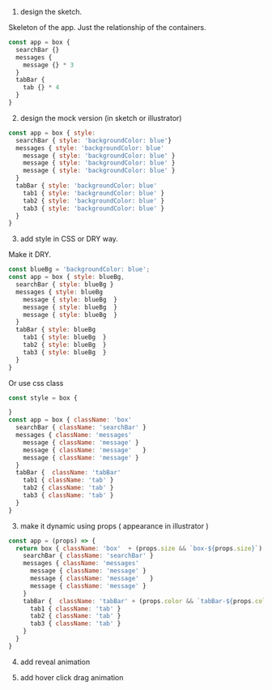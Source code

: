 

1. design the sketch.

Skeleton of the app. Just the relationship of the containers.

```javascript
const app = box {
  searchBar {}
  messages {
    message {} * 3
  }
  tabBar {
    tab {} * 4
  }
}
```

2. design the mock version (in sketch or illustrator)

```javascript
const app = box { style:
  searchBar { style: 'backgroundColor: blue'}
  messages { style: 'backgroundColor: blue'
    message { style: 'backgroundColor: blue' }
    message { style: 'backgroundColor: blue' }
    message { style: 'backgroundColor: blue' }
  }
  tabBar { style: 'backgroundColor: blue'
    tab1 { style: 'backgroundColor: blue' }
    tab2 { style: 'backgroundColor: blue' }
    tab3 { style: 'backgroundColor: blue' }
  }
}
```

3. add style in CSS or DRY way.

Make it DRY.
```javascript
const blueBg = 'backgroundColor: blue';
const app = box { style: blueBg,
  searchBar { style: blueBg }
  messages { style: blueBg
    message { style: blueBg  }
    message { style: blueBg  }
    message { style: blueBg  }
  }
  tabBar { style: blueBg
    tab1 { style: blueBg  }
    tab2 { style: blueBg  }
    tab3 { style: blueBg  }
  }
}
```

Or use css class

```javascript
const style = box {

}
const app = box { className: 'box'
  searchBar { className: 'searchBar' }
  messages { className: 'messages'
    message { className: 'message' }
    message { className: 'message'   }
    message { className: 'message' }
  }
  tabBar {  className: 'tabBar'
    tab1 { className: 'tab' }
    tab2 { className: 'tab' }
    tab3 { className: 'tab' }
  }
}
```

3. make it dynamic using props ( appearance in illustrator )

```javascript
const app = (props) => {
  return box { className: 'box'  + (props.size && `box-${props.size}`)
    searchBar { className: 'searchBar' }
    messages { className: 'messages'
      message { className: 'message' }
      message { className: 'message'   }
      message { className: 'message' }
    }
    tabBar {  className: 'tabBar' + (props.color && `tabBar-${props.color}`)
      tab1 { className: 'tab' }
      tab2 { className: 'tab' }
      tab3 { className: 'tab' }
    }
  }
}
```

4. add reveal animation



5. add hover click drag animation
